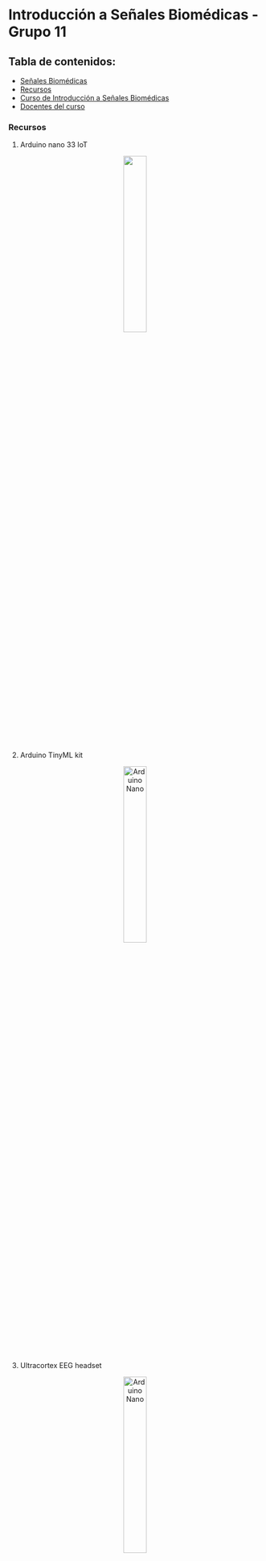 # Introducción a Señales Biomédicas - Grupo 11

## Tabla de contenidos:
* [Señales Biomédicas]()
* [Recursos]()
* [Curso de Introducción a Señales Biomédicas](https://github.com/jorgemedina2804/Grupo-11-Introduccion-a-Senhales-Biomedica/blob/main/ISB/README.md#curso-de-introducci%C3%B3n-a-se%C3%B1ales-biom%C3%A9dicas)
* [Docentes del curso](https://github.com/jorgemedina2804/Grupo-11-Introduccion-a-Senhales-Biomedica/blob/main/ISB/README.md#docentes-del-curso)

### Recursos
1)  Arduino nano 33 IoT
  
<p align="center">
<img src="https://github.com/jorgemedina2804/Grupo-11-Introduccion-a-Senhales-Biomedica/assets/111662394/ab4b75c2-717e-45a3-b116-e177d1a44233)" width="30%">
  
2) Arduino TinyML kit
<p align="center">
<img src="https://github.com/jorgemedina2804/Grupo-11-Introduccion-a-Senhales-Biomedica/assets/111662394/312c3759-9217-47d9-8234-79a902ce3b88" alt="Arduino Nano" width="30%">
  
3)  Ultracortex EEG headset
  
<p align="center">
<img src="https://github.com/jorgemedina2804/Grupo-11-Introduccion-a-Senhales-Biomedica/assets/111662394/11a99bf3-9d5d-4118-94df-7db6ba43a0aa" alt="Arduino Nano" width="30%">

4)  Fluke ProSim 4
  
<p align="center">
<img src="https://github.com/jorgemedina2804/Grupo-11-Introduccion-a-Senhales-Biomedica/assets/111662394/df01c5a5-a111-4707-87ae-5d5f07b0297c" alt="Arduino Nano" width="30%">

5)  BiTalino
  
<p align="center">
<img src="https://github.com/jorgemedina2804/Grupo-11-Introduccion-a-Senhales-Biomedica/assets/111662394/d90c6f27-b9e3-4a48-becc-48c65e589eba)" alt="Arduino Nano" width="30%">


### Curso de Introducción a Señales Biomédicas
<p align="justify">
Este curso desarrollará los conocimientos necesarios para el tratamiento de señalesprovenientes de dispositivos médicos. Se abordaron temas como: el estudio de los sensores, la tecnología de adquisición, los procesos clínicos en los que se dan y protocolos que se usan para compartir la información entre los diferentes equipos que brindan señales. Las clases se desarrollarán en un laboratorio donde se complementará la teoría brindada con simulaciones en computadora utilizando programas desarrollados en Python y kits de desarrollo para la adquisición de bioseñales

<p align="justify">
Este curso tiene por objetivo dar al estudiante una formación básica y sólida en los sistemas de adquisición y procesamiento de señales biomédicas. Abordaremos las diferentes materias que están presentes en los procesos de análisis de señales biomédicas tales como: la fisiología, electrónica, informática médica y procesamiento de señales. Asimismo, se desarrollará un proyecto de investigación que esté basado en el procesamiento de señales biomédicas. Se dan las bases para que el alumno pueda profundizar en temas más avanzados en los tópicos presentes en los procesos de análisisde señales biomédicas

### Docentes del curso

- Lewis de la Cruz - umbert.de.la.cruz@upch.pe
- Moises Meza - moises.meza@upch.pe
- José Alonso Cáceres - jo.alonsok@gmail.com
